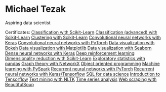 # Michael Tezak

Aspiring data scientist

Certificates:
<a href="certificates/classification_sklearn.pdf">Classification with Scikit-Learn</a> 
<a href="certificates/classification_2_sklearn.pdf">Classification (advanced) with Scikit-Learn</a> 
<a href="certificates/clustering_sklearn.pdf">Clustering with Scikit-Learn</a> 
<a href="certificates/cnn_keras.pdf">Convolutional neural networks with Keras</a> 
<a href="certificates/cnn_pytorch.pdf">Convolutional neural networks with PyTorch</a> 
<a href="certificates/dataviz_bokeh.pdf">Data visualization with Bokeh</a> 
<a href="certificates/dataviz_matplotlib.pdf">Data visualization with Matplotlib</a> 
<a href="certificates/dataviz_seaborn.pdf">Data visualization with Seaborn</a> 
<a href="certificates/ddn_keras.pdf">Dense neural networks with Keras</a> 
<a href="certificates/deep_reinforcement_learning.pdf">Deep reinforcement learning</a> 
<a href="certificates/dimensionality_reduction.pdf">Dimensionality reduction with Scikit-Learn</a> 
<a href="certificates/exploratory_statistics.pdf">Exploratory statistics with pandas</a> 
<a href="certificates/graph_theory_networkx.pdf">Graph theory with NetworkX</a> 
<a href="certificates/object_oriented_programming.pdf">Object oriented programming</a> 
<a href="certificates/pyspark.pdf">Machine learning with PySpark</a> 
<a href="certificates/rnn_pytorch.pdf">Recurrent neural networks with PyTorch</a> 
<a href="certificates/rnn_tensorflow.pdf">Recurrent neural networks with Keras/Tensorflow</a> 
<a href="certificates/sql.pdf">SQL for data science</a> 
<a href="certificates/tensorflow.pdf">Introduction to Tensorflow</a> 
<a href="certificates/text_mining.pdf">Text mining with NLTK</a> 
<a href="certificates/time_series_analysis.pdf">Time series analysis</a> 
<a href="certificates/web_scraping_beautifulsoup.pdf">Web scraping with BeautifulSoup</a>

